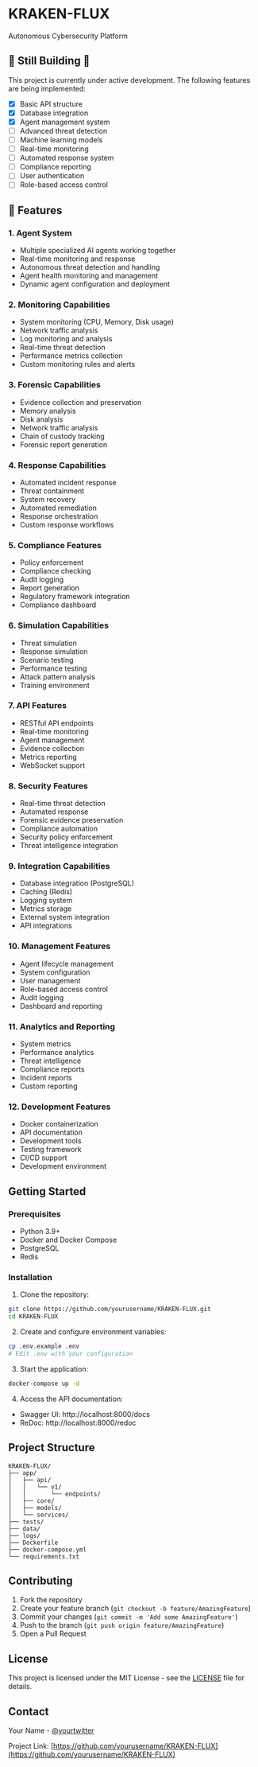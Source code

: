 # KRAKEN-FLUX

Autonomous Cybersecurity Platform

## 🚧 Still Building 🚧

This project is currently under active development. The following features are being implemented:

- [x] Basic API structure
- [x] Database integration
- [x] Agent management system
- [ ] Advanced threat detection
- [ ] Machine learning models
- [ ] Real-time monitoring
- [ ] Automated response system
- [ ] Compliance reporting
- [ ] User authentication
- [ ] Role-based access control

## 🌟 Features

### 1. Agent System
- Multiple specialized AI agents working together
- Real-time monitoring and response
- Autonomous threat detection and handling
- Agent health monitoring and management
- Dynamic agent configuration and deployment

### 2. Monitoring Capabilities
- System monitoring (CPU, Memory, Disk usage)
- Network traffic analysis
- Log monitoring and analysis
- Real-time threat detection
- Performance metrics collection
- Custom monitoring rules and alerts

### 3. Forensic Capabilities
- Evidence collection and preservation
- Memory analysis
- Disk analysis
- Network traffic analysis
- Chain of custody tracking
- Forensic report generation

### 4. Response Capabilities
- Automated incident response
- Threat containment
- System recovery
- Automated remediation
- Response orchestration
- Custom response workflows

### 5. Compliance Features
- Policy enforcement
- Compliance checking
- Audit logging
- Report generation
- Regulatory framework integration
- Compliance dashboard

### 6. Simulation Capabilities
- Threat simulation
- Response simulation
- Scenario testing
- Performance testing
- Attack pattern analysis
- Training environment

### 7. API Features
- RESTful API endpoints
- Real-time monitoring
- Agent management
- Evidence collection
- Metrics reporting
- WebSocket support

### 8. Security Features
- Real-time threat detection
- Automated response
- Forensic evidence preservation
- Compliance automation
- Security policy enforcement
- Threat intelligence integration

### 9. Integration Capabilities
- Database integration (PostgreSQL)
- Caching (Redis)
- Logging system
- Metrics storage
- External system integration
- API integrations

### 10. Management Features
- Agent lifecycle management
- System configuration
- User management
- Role-based access control
- Audit logging
- Dashboard and reporting

### 11. Analytics and Reporting
- System metrics
- Performance analytics
- Threat intelligence
- Compliance reports
- Incident reports
- Custom reporting

### 12. Development Features
- Docker containerization
- API documentation
- Development tools
- Testing framework
- CI/CD support
- Development environment

## Getting Started

### Prerequisites

- Python 3.9+
- Docker and Docker Compose
- PostgreSQL
- Redis

### Installation

1. Clone the repository:
```bash
git clone https://github.com/yourusername/KRAKEN-FLUX.git
cd KRAKEN-FLUX
```

2. Create and configure environment variables:
```bash
cp .env.example .env
# Edit .env with your configuration
```

3. Start the application:
```bash
docker-compose up -d
```

4. Access the API documentation:
- Swagger UI: http://localhost:8000/docs
- ReDoc: http://localhost:8000/redoc

## Project Structure

```
KRAKEN-FLUX/
├── app/
│   ├── api/
│   │   └── v1/
│   │       └── endpoints/
│   ├── core/
│   ├── models/
│   └── services/
├── tests/
├── data/
├── logs/
├── Dockerfile
├── docker-compose.yml
└── requirements.txt
```

## Contributing

1. Fork the repository
2. Create your feature branch (`git checkout -b feature/AmazingFeature`)
3. Commit your changes (`git commit -m 'Add some AmazingFeature'`)
4. Push to the branch (`git push origin feature/AmazingFeature`)
5. Open a Pull Request

## License

This project is licensed under the MIT License - see the [LICENSE](LICENSE) file for details.

## Contact

Your Name - [@yourtwitter](https://twitter.com/yourtwitter)

Project Link: [https://github.com/yourusername/KRAKEN-FLUX](https://github.com/yourusername/KRAKEN-FLUX)